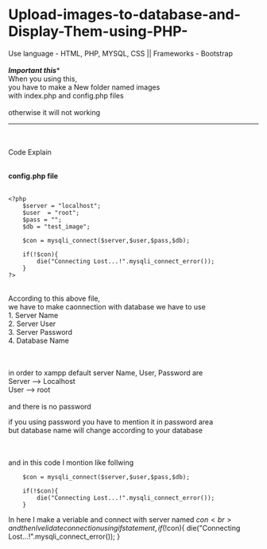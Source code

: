 # Upload-images-to-database-and-Display-Them-using-PHP-
Use language - HTML, PHP, MYSQL, CSS ||  Frameworks - Bootstrap
<br><br>
***************Important this****************<br>
When you using this, <br>
you have to make a New folder named images<br>
with index.php and config.php files
<br><br>
otherwise it will not working<br>
********************************************
<br><br>
Code Explain
<br><br>

<b>config.php file</b>
<br><br>

    <?php
        $server = "localhost";
        $user  = "root";
        $pass = "";
        $db = "test_image";

        $con = mysqli_connect($server,$user,$pass,$db);

        if(!$con){
            die("Connecting Lost...!".mysqli_connect_error());
        }
    ?>

<br>
According to this above file, <br>
we have to make caonnection with database we have to use <br>
1. Server Name <br>
2. Server User <br>
3. Server Password <br>
4. Database Name <br>

<br><br>
in order to xampp default server Name, User, Password are
<br>
Server --> Localhost<br>
User --> root<br>
<br>
and there is no password<br>

if you using password you have to mention it in password area
<br>
but database name will change according to your database<br>
<br><br>

and in this code I montion like follwing
    
        $con = mysqli_connect($server,$user,$pass,$db);

        if(!$con){
            die("Connecting Lost...!".mysqli_connect_error());
        }
   
In here I make a veriable and connect with server named $con
<br>
and then I velidate connection using if statement,
         if(!$con){
            die("Connecting Lost...!".mysqli_connect_error());
        }


